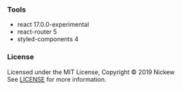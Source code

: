 ### Tools

- react 17.0.0-experimental
- react-router 5
- styled-components 4

### License

Licensed under the MIT License, Copyright © 2019 Nickew  
See [LICENSE](https://github.com/Nickew/nickew.github.io/blob/dev/LICENSE) for
more information.
